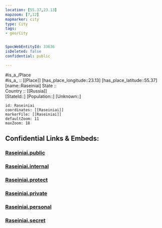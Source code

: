 ```yaml
---
location: [55.37,23.13] 
mapzoom: [7,12] 
mapmarker: city 
type: City
tags:
- geo/City


SpocWebEntityId: 33636
isDeleted: false
confidential: public

---
```

#is_a_/Place  
#is_a_ :: [[Place]] 
[has_place_longitude::23.13] 
[has_place_latitude::55.37] 
[name::Raseiniai] 
State ::  
Country :: [[Russia]]  
[StateId::] 
[Population::] 
[Unknown::] 


```leaflet
id: Raseiniai
coordinates: [[Raseiniai]] 
markerFile: [[Raseiniai]] 
defaultZoom: 11 
maxZoom: 18
```


## Confidential Links & Embeds: 

### [Raseiniai.public](/_public/\Earth\Continent\Europe\Europe~North\Lithuania\Counties~Lithuania\Kauno\CityRaseiniai.public.md) 

### [Raseiniai.internal](/_internal/\Earth\Continent\Europe\Europe~North\Lithuania\Counties~Lithuania\Kauno\CityRaseiniai.internal.md) 

### [Raseiniai.protect](/_protect/\Earth\Continent\Europe\Europe~North\Lithuania\Counties~Lithuania\Kauno\CityRaseiniai.protect.md) 

### [Raseiniai.private](/_private/\Earth\Continent\Europe\Europe~North\Lithuania\Counties~Lithuania\Kauno\CityRaseiniai.private.md) 

### [Raseiniai.personal](/_personal/\Earth\Continent\Europe\Europe~North\Lithuania\Counties~Lithuania\Kauno\CityRaseiniai.personal.md) 

### [Raseiniai.secret](/_secret/\Earth\Continent\Europe\Europe~North\Lithuania\Counties~Lithuania\Kauno\CityRaseiniai.secret.md)


